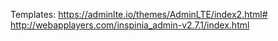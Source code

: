 Templates: 
https://adminlte.io/themes/AdminLTE/index2.html#
http://webapplayers.com/inspinia_admin-v2.7.1/index.html 

